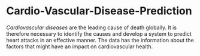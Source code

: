 # Cardio-Vascular-Disease-Prediction

*Cardiovascular diseases* are the leading cause of death globally. It is therefore necessary to identify the causes and develop a system to predict heart attacks in an effective manner. The data has the information about the factors that might have an impact on cardiovascular health.
